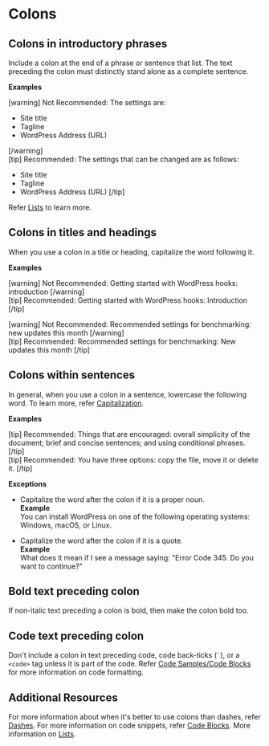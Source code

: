 # Colons

## Colons in introductory phrases

Include a colon at the end of a phrase or sentence that list. The text preceding the colon must distinctly stand alone as a complete sentence.

**Examples**  

[warning]
Not Recommended: The settings are:
- Site title
- Tagline
- WordPress Address (URL)  

[/warning]  
[tip]
Recommended: The settings that can be changed are as follows:
- Site title
- Tagline
- WordPress Address (URL)
[/tip]  

Refer [Lists]() to learn more.

## Colons in titles and headings

When you use a colon in a title or heading, capitalize the word following it.

**Examples**  

[warning] Not Recommended: Getting started with WordPress hooks: introduction [/warning]  
[tip] Recommended: Getting started with WordPress hooks: Introduction [/tip]

[warning] Not Recommended: Recommended settings for benchmarking: new updates this month [/warning]  
[tip] Recommended: Recommended settings for benchmarking: New updates this month [/tip]  

## Colons within sentences

In general, when you use a colon in a sentence, lowercase the following word. To learn more, refer [Capitalization]().

**Examples**  

[tip] Recommended: Things that are encouraged: overall simplicity of the document; brief and concise sentences; and using conditional phrases. [/tip]  
[tip] Recommended: You have three options: copy the file, move it or delete it.  [/tip]  

**Exceptions**  

- Capitalize the word after the colon if it is a proper noun.  
 **Example**  
 You can install WordPress on one of the following operating systems: Windows, macOS, or Linux.

- Capitalize the word after the colon if it is a quote.  
 **Example**  
 What does it mean if I see a message saying: "Error Code 345. Do you want to continue?"

## Bold text preceding colon

If non-italic text preceding a colon is bold, then make the colon bold too.

## Code text preceding colon

Don't include a colon in text preceding code, code back-ticks (``` ` ```), or a `<code>` tag unless it is part of the code.
Refer [Code Samples/Code Blocks]() for more information on code formatting.

## Additional Resources

For more information about when it's better to use colons than dashes, refer [Dashes]().
For more information on code snippets, refer [Code Blocks]().
More information on [Lists]().
